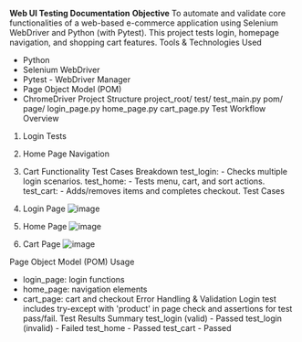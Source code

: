 **Web UI Testing Documentation**
**Objective**
To automate and validate core functionalities of a web-based e-commerce application using Selenium
WebDriver and Python (with Pytest). This project tests login, homepage navigation, and shopping cart
features. Tools & Technologies Used
- Python
- Selenium WebDriver
- Pytest - WebDriver Manager
- Page Object Model (POM)
- ChromeDriver
Project Structure
project_root/
test/
test_main.py
pom/
  page/
    login_page.py
      home_page.py
        cart_page.py
Test Workflow Overview
1. Login Tests
2. Home Page Navigation
3. Cart Functionality
Test Cases Breakdown
test_login: - Checks multiple login scenarios. test_home: - Tests menu, cart, and sort actions. test_cart: - Adds/removes items and completes checkout.
Test Cases
1. Login Page
   ![image](https://github.com/user-attachments/assets/83ec2bba-3e47-4fee-87db-88907920f188)

3. Home Page
   ![image](https://github.com/user-attachments/assets/0b820d31-f923-4aae-a0bb-226ee96ef667)

5. Cart Page
   ![image](https://github.com/user-attachments/assets/ec9e4e67-b412-45ad-a73d-942667df8543)

Page Object Model (POM) Usage
- login_page: login functions
- home_page: navigation elements
- cart_page: cart and checkout
Error Handling & Validation
Login test includes try-except with 'product' in page check and assertions for test pass/fail. Test Results Summary
test_login (valid) - Passed
test_login (invalid) - Failed
test_home - Passed
test_cart - Passed
